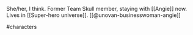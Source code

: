 She/her, I think. Former Team Skull member, staying with [[Angie]] now. Lives in [[Super-hero universe]]. [[@unovan-businesswoman-angie]]

#characters 